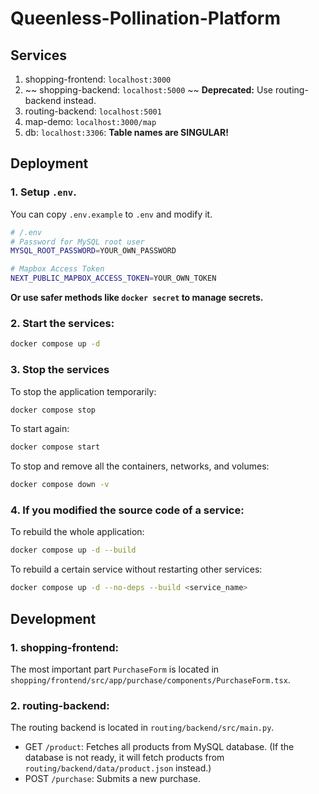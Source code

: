 # Queenless-Pollination-Platform

## Services

1. shopping-frontend: `localhost:3000`
2. ~~ shopping-backend: `localhost:5000` ~~ **Deprecated:** Use routing-backend instead.
3. routing-backend: `localhost:5001`
4. map-demo: `localhost:3000/map`
5. db: `localhost:3306`: **Table names are SINGULAR!**

## Deployment

### 1. Setup `.env`.

You can copy `.env.example` to `.env` and modify it.

```bash
# /.env
# Password for MySQL root user
MYSQL_ROOT_PASSWORD=YOUR_OWN_PASSWORD

# Mapbox Access Token
NEXT_PUBLIC_MAPBOX_ACCESS_TOKEN=YOUR_OWN_TOKEN
```

**Or use safer methods like `docker secret` to manage secrets.**

### 2. Start the services:

```bash
docker compose up -d
```

### 3. Stop the services

To stop the application temporarily:
```bash
docker compose stop
```

To start again:
```bash
docker compose start
```

To stop and remove all the containers, networks, and volumes:
```bash
docker compose down -v
```

### 4. If you modified the source code of a service:

To rebuild the whole application:
```bash
docker compose up -d --build
```

To rebuild a certain service without restarting other services:
```bash
docker compose up -d --no-deps --build <service_name>
```

## Development

### 1. shopping-frontend:

The most important part `PurchaseForm` is located in `shopping/frontend/src/app/purchase/components/PurchaseForm.tsx`.

### 2. routing-backend: 

The routing backend is located in `routing/backend/src/main.py`.

- GET `/product`: Fetches all products from MySQL database. (If the database is not ready, it will fetch products from `routing/backend/data/product.json` instead.)
- POST `/purchase`: Submits a new purchase.
